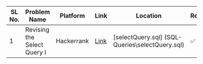 | SL No. | Problem Name  | Platform           | Link           | Location | Revised |
|--------------------------|--------------------------|----------------------------|-----------------------------|-----------------------------|----------|
| 1 | Revising the Select Query I | Hackerrank | <a href="https://www.hackerrank.com/challenges/revising-the-select-query/copy-from/438804694">Link</a> | [selectQuery.sql] (SQL-Queries\selectQuery.sql) |✅
